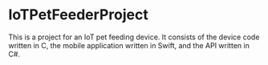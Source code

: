 # IoTPetFeederProject
This is a project for an IoT pet feeding device. It consists of the device code written in C, the mobile application written in Swift, and the API written in C#.
